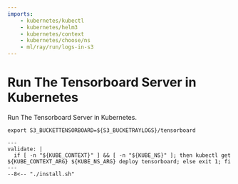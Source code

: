 ```yaml
---
imports:
    - kubernetes/kubectl
    - kubernetes/helm3
    - kubernetes/context
    - kubernetes/choose/ns
    - ml/ray/run/logs-in-s3
---
```


# Run The Tensorboard Server in Kubernetes

Run The Tensorboard Server in Kubernetes.

```shell
export S3_BUCKETTENSORBOARD=${S3_BUCKETRAYLOGS}/tensorboard
```

```shell
---
validate: |
  if [ -n "${KUBE_CONTEXT}" ] && [ -n "${KUBE_NS}" ]; then kubectl get ${KUBE_CONTEXT_ARG} ${KUBE_NS_ARG} deploy tensorboard; else exit 1; fi
---
--8<-- "./install.sh"
```
